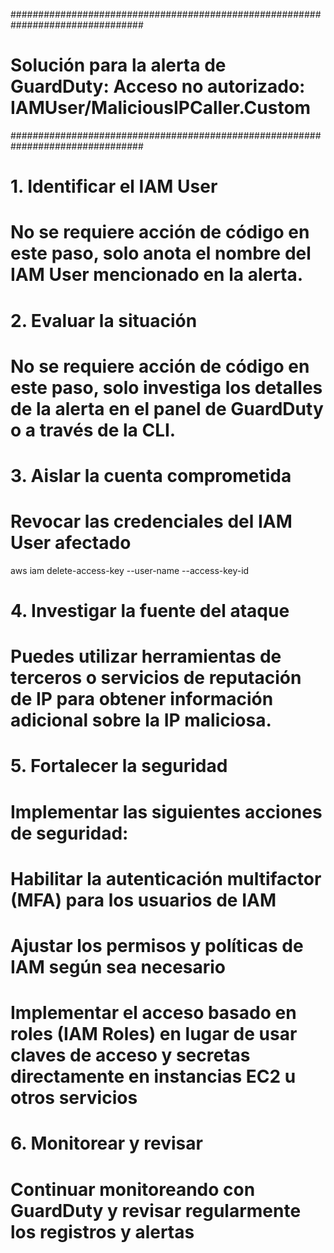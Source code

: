 ################################################################################
# Solución para la alerta de GuardDuty: Acceso no autorizado: IAMUser/MaliciousIPCaller.Custom
################################################################################

# 1. Identificar el IAM User
# No se requiere acción de código en este paso, solo anota el nombre del IAM User mencionado en la alerta.

# 2. Evaluar la situación
# No se requiere acción de código en este paso, solo investiga los detalles de la alerta en el panel de GuardDuty o a través de la CLI.

# 3. Aislar la cuenta comprometida
# Revocar las credenciales del IAM User afectado
aws iam delete-access-key --user-name <IAMUser> --access-key-id <AccessKeyID>

# 4. Investigar la fuente del ataque
# Puedes utilizar herramientas de terceros o servicios de reputación de IP para obtener información adicional sobre la IP maliciosa.

# 5. Fortalecer la seguridad
# Implementar las siguientes acciones de seguridad:

# Habilitar la autenticación multifactor (MFA) para los usuarios de IAM
# Ajustar los permisos y políticas de IAM según sea necesario
# Implementar el acceso basado en roles (IAM Roles) en lugar de usar claves de acceso y secretas directamente en instancias EC2 u otros servicios

# 6. Monitorear y revisar
# Continuar monitoreando con GuardDuty y revisar regularmente los registros y alertas

